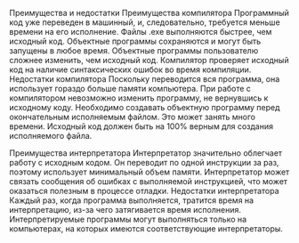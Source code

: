 Преимущества и недостатки
Преимущества компилятора
Программный код уже переведен в машинный, и, следовательно, требуется меньше времени на его исполнение.
Файлы .exe выполняются быстрее, чем исходный код. Объектные программы сохраняются и могут быть запущены в любое время.
Объектные программы пользователю сложнее изменить, чем исходный код.
Компилятор проверяет исходный код на наличие синтаксических ошибок во время компиляции.
Недостатки компилятора
Поскольку переводится вся программа, она использует гораздо больше памяти компьютера.
При работе с компилятором невозможно изменить программу, не вернувшись к исходному коду.
Необходимо создавать объектную программу перед окончательным исполняемым файлом. Это может занять много времени.
Исходный код должен быть на 100% верным для создания исполняемого файла.

Преимущества интерпретатора
Интерпретатор значительно облегчает работу с исходным кодом.
Он переводит по одной инструкции за раз, поэтому использует минимальный объем памяти.
Интерпретатор может связать сообщения об ошибках с выполняемой инструкцией, что может оказаться полезным в процессе отладки.
Недостатки интерпретатора
Каждый раз, когда программа выполняется, тратится время на интерпретацию, из-за чего затягивается время исполнения.
Интерпретируемые программы могут выполняться только на компьютерах, на которых имеются соответствующие интерпретаторы.
